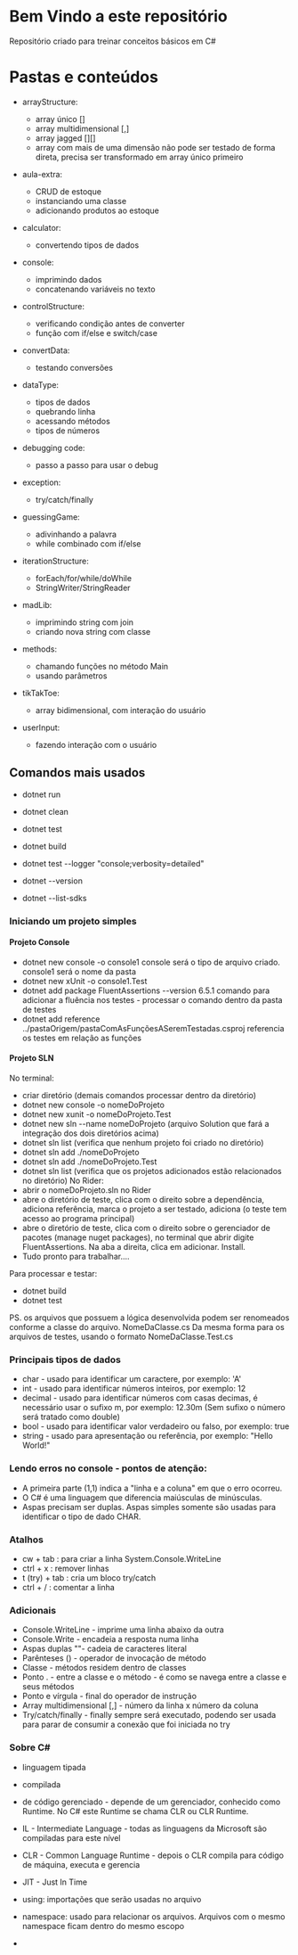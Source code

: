 # Bem Vindo a este repositório

Repositório criado para treinar conceitos básicos em C#

# Pastas e conteúdos

- arrayStructure:
    - array único []
    - array multidimensional [,]
    - array jagged [][]
    - array com mais de uma dimensão  não pode ser testado de forma direta, precisa ser transformado em array único primeiro

- aula-extra:
    - CRUD de estoque
    - instanciando uma classe
    - adicionando produtos ao estoque

- calculator:
    - convertendo tipos de dados

- console: 
    - imprimindo dados
    - concatenando variáveis no texto

- controlStructure:
    - verificando condição antes de converter
    - função com if/else e switch/case

- convertData:
    - testando conversões

- dataType:
    - tipos de dados
    - quebrando linha
    - acessando métodos
    - tipos de números

- debugging code:
    - passo a passo para usar o debug

- exception:
    - try/catch/finally

- guessingGame:
    - adivinhando a palavra
    - while combinado com if/else

- iterationStructure:
    - forEach/for/while/doWhile
    - StringWriter/StringReader

- madLib:
    - imprimindo string com join
    - criando nova string com classe

- methods:
    - chamando funções no método Main
    - usando parâmetros

- tikTakToe:
    - array bidimensional, com interação do usuário

- userInput:
    - fazendo interação com o usuário

## Comandos mais usados

- dotnet run
- dotnet clean
- dotnet test
- dotnet build
- dotnet test --logger "console;verbosity=detailed"

- dotnet --version
- dotnet --list-sdks

### Iniciando um projeto simples

#### Projeto Console
- dotnet new console -o console1
    console será o tipo de arquivo criado. console1 será o nome da pasta
- dotnet new xUnit -o console1.Test
- dotnet add package FluentAssertions --version 6.5.1
    comando para adicionar a fluência nos testes - processar o comando dentro da pasta de testes
- dotnet add reference ../pastaOrigem/pastaComAsFunçõesASeremTestadas.csproj
    referencia os testes em relação as funções

#### Projeto SLN
No terminal:
- criar diretório (demais comandos processar dentro da diretório)
- dotnet new console -o nomeDoProjeto
- dotnet new xunit -o nomeDoProjeto.Test
- dotnet new sln --name nomeDoProjeto (arquivo Solution que fará a integração dos dois diretórios acima)
- dotnet sln list (verifica que nenhum projeto foi criado no diretório)
- dotnet sln add ./nomeDoProjeto
- dotnet sln add ./nomeDoProjeto.Test
- dotnet sln list (verifica que os projetos adicionados estão relacionados no diretório)
No Rider:
- abrir o nomeDoProjeto.sln no Rider
- abre o diretório de teste, clica com o direito sobre a dependência, adiciona referência, marca o projeto a ser testado, adiciona (o teste tem acesso ao programa principal)
- abre o diretório de teste, clica com o direito sobre o gerenciador de pacotes (manage nuget packages), no terminal que abrir digite FluentAssertions. Na aba a direita, clica em adicionar. Install.
- Tudo pronto para trabalhar....

Para processar e testar:
 - dotnet build
 - dotnet test

PS. os arquivos que possuem a lógica desenvolvida podem ser renomeados conforme a classe do arquivo. NomeDaClasse.cs
Da mesma forma para os arquivos de testes, usando o formato NomeDaClasse.Test.cs

### Principais tipos de dados

- char - usado para identificar um caractere, por exemplo: 'A'
- int - usado para identificar números inteiros, por exemplo: 12
- decimal - usado para identificar números com casas decimas, é necessário usar o sufixo m, por exemplo: 12.30m (Sem sufixo o número será tratado como double)
- bool - usado para identificar valor verdadeiro ou falso, por exemplo: true
- string - usado para apresentação ou referência, por exemplo: "Hello World!"

### Lendo erros no console - pontos de atenção:

 - A primeira parte (1,1) indica a "linha e a coluna" em que o erro ocorreu.
 - O C# é uma linguagem que diferencia maiúsculas de minúsculas.
 - Aspas precisam ser duplas. Aspas simples somente são usadas para identificar o tipo de dado CHAR.

### Atalhos

- cw + tab : para criar a linha System.Console.WriteLine
- ctrl + x : remover linhas
- t (try) + tab : cria um bloco try/catch
- ctrl + / : comentar a linha

### Adicionais

- Console.WriteLine - imprime uma linha abaixo da outra
- Console.Write - encadeia a resposta numa linha
- Aspas duplas ""- cadeia de caracteres literal
- Parênteses () - operador de invocação de método
- Classe - métodos residem dentro de classes
- Ponto . - entre a classe e o método - é como se navega entre a classe e seus métodos
- Ponto e vírgula - final do operador de instrução
- Array multidimensional [,] - número da linha x número da coluna
- Try/catch/finally - finally sempre será executado, podendo ser usada para parar de consumir a conexão que foi iniciada no try

### Sobre C#
 
- linguagem tipada
- compilada
- de código gerenciado - depende de um gerenciador, conhecido como Runtime. No C# este Runtime se chama CLR ou CLR Runtime.

- IL - Intermediate Language - todas as linguagens da Microsoft são compiladas para este nível
- CLR - Common Language Runtime - depois o CLR compila para código de máquina, executa e gerencia
- JIT - Just In Time

- using: importações que serão usadas no arquivo
- namespace: usado para relacionar os arquivos. Arquivos com o mesmo namespace ficam dentro do mesmo escopo
- 